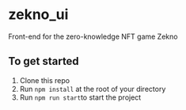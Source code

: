 # zekno_ui
Front-end for the zero-knowledge NFT game Zekno

## To get started
1) Clone this repo
2) Run ```npm install``` at the root of your directory
3) Run ```npm run start```to start the project